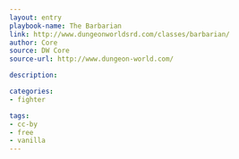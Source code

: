 ```yaml
---
layout: entry
playbook-name: The Barbarian
link: http://www.dungeonworldsrd.com/classes/barbarian/
author: Core
source: DW Core
source-url: http://www.dungeon-world.com/

description:

categories:
- fighter

tags:
- cc-by
- free
- vanilla
---
```

